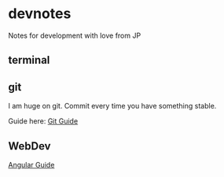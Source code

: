 # devnotes
Notes for development with love from JP

## terminal


## git
I am huge on git. Commit every time you have something stable.

Guide here: [Git Guide](git.md)


## WebDev

[Angular Guide](angular.md)
